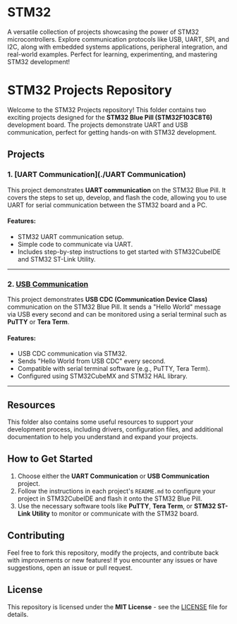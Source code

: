 # STM32
A versatile collection of projects showcasing the power of STM32 microcontrollers. Explore communication protocols like USB, UART, SPI, and I2C, along with embedded systems applications, peripheral integration, and real-world examples. Perfect for learning, experimenting, and mastering STM32 development!

# STM32 Projects Repository

Welcome to the STM32 Projects repository! This folder contains two exciting projects designed for the **STM32 Blue Pill (STM32F103C8T6)** development board. The projects demonstrate UART and USB communication, perfect for getting hands-on with STM32 development.

## Projects

### 1. [UART Communication](./UART Communication)

This project demonstrates **UART communication** on the STM32 Blue Pill. It covers the steps to set up, develop, and flash the code, allowing you to use UART for serial communication between the STM32 board and a PC.

#### Features:
- STM32 UART communication setup.
- Simple code to communicate via UART.
- Includes step-by-step instructions to get started with STM32CubeIDE and STM32 ST-Link Utility.

---

### 2. [USB Communication](./usbcommunication)

This project demonstrates **USB CDC (Communication Device Class)** communication on the STM32 Blue Pill. It sends a "Hello World" message via USB every second and can be monitored using a serial terminal such as **PuTTY** or **Tera Term**.

#### Features:
- USB CDC communication via STM32.
- Sends "Hello World from USB CDC" every second.
- Compatible with serial terminal software (e.g., PuTTY, Tera Term).
- Configured using STM32CubeMX and STM32 HAL library.

---

## Resources

This folder also contains some useful resources to support your development process, including drivers, configuration files, and additional documentation to help you understand and expand your projects.

## How to Get Started

1. Choose either the **UART Communication** or **USB Communication** project.
2. Follow the instructions in each project's `README.md` to configure your project in STM32CubeIDE and flash it onto the STM32 Blue Pill.
3. Use the necessary software tools like **PuTTY**, **Tera Term**, or **STM32 ST-Link Utility** to monitor or communicate with the STM32 board.

## Contributing

Feel free to fork this repository, modify the projects, and contribute back with improvements or new features! If you encounter any issues or have suggestions, open an issue or pull request.

## License

This repository is licensed under the **MIT License** - see the [LICENSE](LICENSE) file for details.
